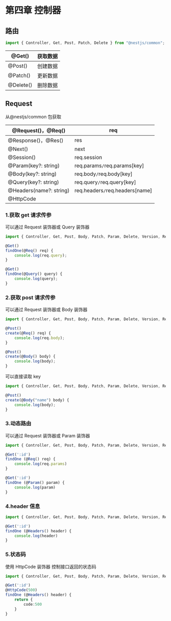 # 第四章 控制器

## 路由

```typescript
import { Controller, Get, Post, Patch, Delete } from "@nestjs/common";
```

| @Get()    | 获取数据 |
| --------- | -------- |
| @Post()   | 创建数据 |
| @Patch()  | 更新数据 |
| @Delete() | 删除数据 |

## Request

从@nestjs/common 包获取

| @Request()，@Req()      | req                             |
| ----------------------- | ------------------------------- |
| @Response()，@Res()     | res                             |
| @Next()                 | next                            |
| @Session()              | req.session                     |
| @Param(key?: string)    | req.params`/`req.params[key]    |
| @Body(key?: string)     | req.body`/`req.body[key]        |
| @Query(key?: string)    | req.query`/`req.query[key]      |
| @Headers(name?: string) | req.headers`/`req.headers[name] |
| @HttpCode               |                                 |

### 1.获取 get 请求传参

可以通过 Request 装饰器或 Query 装饰器

```typescript
import { Controller, Get, Post, Body, Patch, Param, Delete, Version, Request, Query, Ip, Header, Headers } from '@nestjs/common';

@Get()
findOne(@Req() req) {
	console.log(req.query);
}

@Get()
findOne(@Query() query) {
	console.log(query);
}
```

### 2.获取 post 请求传参

可以通过 Request 装饰器或 Body 装饰器

```typescript
import { Controller, Get, Post, Body, Patch, Param, Delete, Version, Request, Query, Ip, Header, Headers } from '@nestjs/common';

@Post()
create(@Req() req) {
	console.log(req.body);
}

@Post()
create(@Body() body) {
	console.log(body);
}
```

可以直接读取 key

```typescript
import { Controller, Get, Post, Body, Patch, Param, Delete, Version, Request, Query, Ip, Header, Headers } from '@nestjs/common';

@Post()
create(@Body("name") body) {
	console.log(body);
}
```

### 3.动态路由

可以通过 Request 装饰器或 Param 装饰器

```typescript
import { Controller, Get, Post, Body, Patch, Param, Delete, Version, Request, Query, Ip, Header, Headers } from '@nestjs/common';

@Get(':id')
findOne (@Req() req) {
	console.log(req.params)
}

@Get(':id')
findOne (@Param() param) {
	console.log(param)
}
```

### 4.header 信息

```typescript
import { Controller, Get, Post, Body, Patch, Param, Delete, Version, Request, Query, Ip, Header, Headers } from '@nestjs/common';

@Get(':id')
findOne (@Headers() header) {
	console.log(header)
}
```

### 5.状态码

使用 HttpCode 装饰器 控制接口返回的状态码

```typescript
import { Controller, Get, Post, Body, Patch, Param, Delete, Version, Request, Query, Ip, Header, Headers, HttpCode } from '@nestjs/common';

@Get(':id')
@HttpCode(500)
findOne (@Headers() header) {
    return {
    	code:500
    }
}

```
